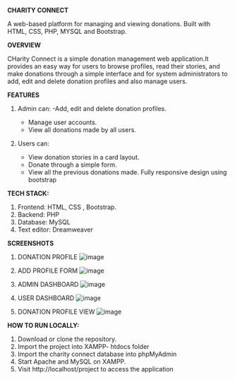 **CHARITY CONNECT**

A web-based platform for managing and viewing donations. Built with HTML, CSS, PHP, MYSQL and Bootstrap.

**OVERVIEW**

CHarity Connect is a simple donation management web application.It provides an easy way for users to browse profiles, read their stories, 
and make donations through a simple interface and for system administrators to add, edit and delete donation profiles and also manage users.

**FEATURES**
1. Admin can:
   -Add, edit and delete donation profiles.
   - Manage user accounts.
   - View all donations made by all users.
   
3. Users can:
   - View donation stories in a card layout.
   - Donate through a simple form.
   - View all the previous donations made.
Fully responsive design using bootstrap

**TECH STACK:**
1. Frontend: HTML, CSS , Bootstrap.
2. Backend: PHP
3. Database: MySQL
4. Text editor: Dreamweaver

**SCREENSHOTS**
1. DONATION PROFILE
![image](https://github.com/user-attachments/assets/ca02101d-be1c-44db-8fff-cb5a61e17c38)

2. ADD PROFILE FORM
![image](https://github.com/user-attachments/assets/906e9b8b-8498-4143-b935-f564065721a6)

3. ADMIN DASHBOARD
![image](https://github.com/user-attachments/assets/20a5bd2c-3d16-4f49-9672-f5485386f516)

4. USER DASHBOARD
![image](https://github.com/user-attachments/assets/ab7e5cda-a33b-4e8d-90b5-94dbcf095b19)

5. DONATION PROFILE VIEW
![image](https://github.com/user-attachments/assets/f3a0b077-a339-4943-9ed4-2f4585669c17)

**HOW TO RUN LOCALLY:**
1. Download or clone the repository.
2. Import the project into XAMPP- htdocs folder
3. Import the charity connect database into phpMyAdmin
4. Start Apache and MySQL on XAMPP.
5. Visit http://localhost/project to access the application
